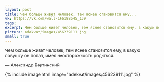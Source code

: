 ```yaml
---
layout: post
title: Чем больше живет человек, тем яснее становится ему...
vk: https://vk.com/wall-166188545_169
tags: 
excerpt: Чем больше живет человек, тем яснее становится ему, в какую ловушку он попал, имея неосторожность родиться. — Александр Вертинский
picture: adekvat/images/456239111.jpg
small: true
---
```

Чем больше живет человек, тем яснее становится ему, в какую ловушку он попал, имея неосторожность родиться.

— Александр Вертинский

{% include image.html image="adekvat/images/456239111.jpg" %}